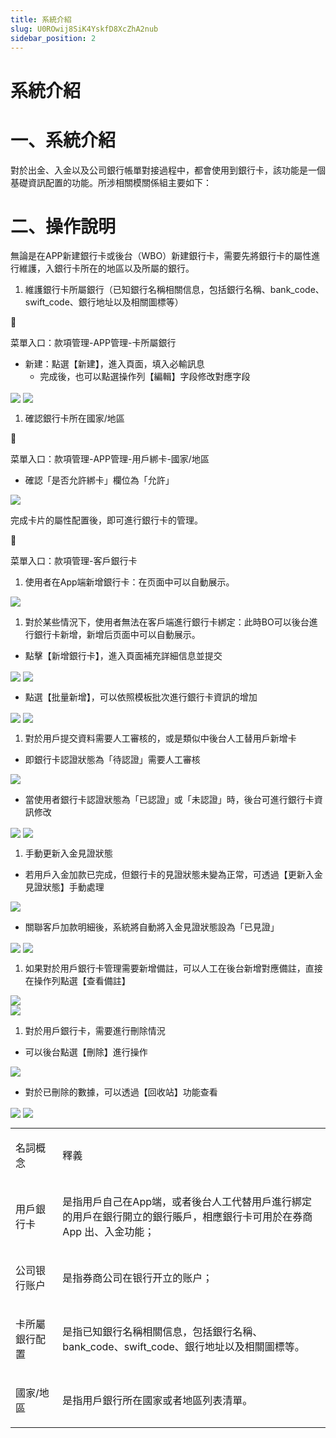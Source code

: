 ```yaml
---
title: 系統介紹
slug: U0ROwij8SiK4YskfD8XcZhA2nub
sidebar_position: 2
---
```



# 系統介紹

# 一、系統介紹

對於出金、入金以及公司銀行帳單對接過程中，都會使用到銀行卡，該功能是一個基礎資訊配置的功能。所涉相關模關係組主要如下：

# 二、操作說明

無論是在APP新建銀行卡或後台（WBO）新建銀行卡，需要先將銀行卡的屬性進行維護，入銀行卡所在的地區以及所屬的銀行。

1. 維護銀行卡所屬銀行（已知銀行名稱相關信息，包括銀行名稱、bank_code、swift_code、銀行地址以及相關圖標等）

<div class="callout callout-bg-6 callout-border-6">
<div class='callout-emoji'>📍</div>
<p>菜單入口：款項管理-APP管理-卡所屬銀行</p>
</div>

- 新建：點選【新建】，進入頁面，填入必輸訊息
    - 完成後，也可以點選操作列【編輯】字段修改對應字段

<img src="/assets/MbLib5cHtoCl3MxlZx4cZab6n2c.png" src-width="2840" src-height="948" align="center"/>

<img src="/assets/B9M9bXXCtoHwnQxfhpLcLxKAnXc.png" src-width="2868" src-height="1300" align="center"/>

1. 確認銀行卡所在國家/地區

<div class="callout callout-bg-6 callout-border-6">
<div class='callout-emoji'>📍</div>
<p>菜單入口：款項管理-APP管理-用戶綁卡-國家/地區</p>
</div>

- 確認「是否允許綁卡」欄位為「允許」

<img src="/assets/BUShb7o7zoHshpxh6HDcx42RnS8.png" src-width="2854" src-height="1318" align="center"/>

完成卡片的屬性配置後，即可進行銀行卡的管理。

<div class="callout callout-bg-6 callout-border-6">
<div class='callout-emoji'>📍</div>
<p>菜單入口：款項管理-客戶銀行卡</p>
</div>

1. 使用者在App端新增銀行卡：在页面中可以自動展示。

<img src="/assets/Ele1byoOCoU5jyxwJMpc5MFlnMd.png" src-width="3806" src-height="1792" align="center"/>

1. 對於某些情況下，使用者無法在客戶端進行銀行卡綁定：此時BO可以後台進行銀行卡新增，新增后页面中可以自動展示。

- 點擊【新增銀行卡】，進入頁面補充詳細信息並提交

<img src="/assets/QTHAbD0zZodDTWxMlMfcmA6Jn5c.png" src-width="3820" src-height="626" align="center"/>

<img src="/assets/BIGQbWnsbo1HkOxIpRAcbnCTnRX.png" src-width="3814" src-height="1854" align="center"/>

- 點選【批量新增】，可以依照模板批次進行銀行卡資訊的增加

<img src="/assets/Ty8pbvuzao7nwOxtu53cZbABnIh.png" src-width="3832" src-height="760" align="center"/>

<img src="/assets/TaaabF8z5oTvZzx5489cRZByn8f.png" src-width="3334" src-height="1766" align="center"/>

1. 對於用戶提交資料需要人工審核的，或是類似中後台人工替用戶新增卡

- 即銀行卡認證狀態為「待認證」需要人工審核

<img src="/assets/CCyCbUeyYoSMecxJFiocsdMsnJb.png" src-width="3322" src-height="924" align="center"/>

- 當使用者銀行卡認證狀態為「已認證」或「未認證」時，後台可進行銀行卡資訊修改

<img src="/assets/WEdTbHPhBoQGTkxAtAdc8HFVnph.png" src-width="3316" src-height="1710" align="center"/>

<img src="/assets/KXgLbXXjFoQ5D9x2z5Vco0RdnLh.png" src-width="3302" src-height="1780" align="center"/>

1. 手動更新入金見證狀態

- 若用戶入金加款已完成，但銀行卡的見證狀態未變為正常，可透過【更新入金見證狀態】手動處理

<img src="/assets/DhT1bf3GBosoANxxVULcDMAAnwb.png" src-width="2862" src-height="800" align="center"/>

- 關聯客戶加款明細後，系統將自動將入金見證狀態設為「已見證」

<img src="/assets/VRJNbJ7YwoJAUxxbs2scnkHQnSQ.png" src-width="2354" src-height="1224" align="center"/>

<img src="/assets/FEx9bqjA4oneQuxII94cqlvgnWt.png" src-width="2360" src-height="676" align="center"/>

1. 如果對於用戶銀行卡管理需要新增備註，可以人工在後台新增對應備註，直接在操作列點選【查看備註】

<div class="flex gap-3 columns-2" column-size="2">
<div class="w-[50%]" width-ratio="50">
<img src="/assets/JaPLbQK52oxXA8xcLaAcZEXsnch.png" src-width="3830" src-height="1812" align="center"/>
</div>
<div class="w-[50%]" width-ratio="50">
<img src="/assets/L8m1bnQKQoHvi2xnbfocp1Bxn6g.png" src-width="3822" src-height="1844" align="center"/>
</div>
</div>

1. 對於用戶銀行卡，需要進行刪除情況

- 可以後台點選【刪除】進行操作

<img src="/assets/StHrbny5UoCReJxQ26GcTPTmncS.png" src-width="3818" src-height="1800" align="center"/>

- 對於已刪除的數據，可以透過【回收站】功能查看

<img src="/assets/VtGlb5MbNomK7MxcAjccANdCn6g.png" src-width="3816" src-height="760" align="center"/>

<img src="/assets/DJLmbsPeRoP18Txj5KOcGmNJnpd.png" src-width="3830" src-height="1766" align="center"/>

<table>
<colgroup>
<col width="125"/>
<col width="844"/>
</colgroup>
<tbody>
<tr><td><p>名詞概念</p></td><td><p>釋義</p></td></tr>
<tr><td><p>用戶銀行卡</p></td><td><p>是指用戶自己在App端，或者後台人工代替用戶進行綁定的用戶在銀行開立的銀行賬戶，相應銀行卡可用於在券商App 出、入金功能；</p></td></tr>
<tr><td><p>公司银行账户</p></td><td><p>是指券商公司在银行开立的账户；</p></td></tr>
<tr><td><p>卡所屬銀行配置</p></td><td><p>是指已知銀行名稱相關信息，包括銀行名稱、bank_code、swift_code、銀行地址以及相關圖標等。</p></td></tr>
<tr><td><p>國家/地區</p></td><td><p>是指用戶銀行所在國家或者地區列表清單。</p></td></tr>
</tbody>
</table>

